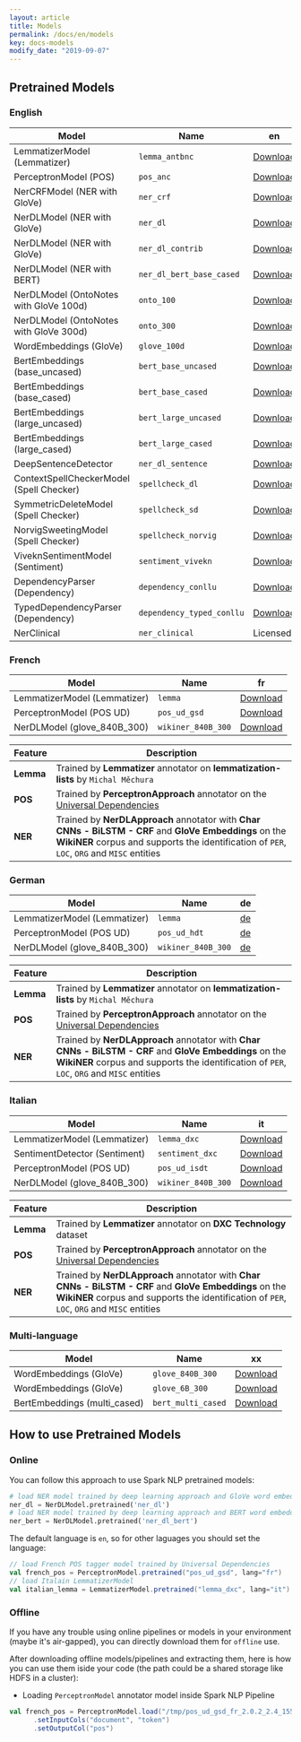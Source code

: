 ```yaml
---
layout: article
title: Models
permalink: /docs/en/models
key: docs-models
modify_date: "2019-09-07"
---
```


## Pretrained Models

### English

| Model                                  |   Name     |   en     |
|----------------------------------------|---------------|---------------|
|LemmatizerModel (Lemmatizer)            |  `lemma_antbnc`      | [Download](https://s3.amazonaws.com/auxdata.johnsnowlabs.com/public/models/lemma_antbnc_en_2.0.2_2.4_1556480454569.zip)
|PerceptronModel (POS)                   |   `pos_anc`     | [Download](https://s3.amazonaws.com/auxdata.johnsnowlabs.com/public/models/pos_anc_en_2.0.2_2.4_1556659930154.zip)
|NerCRFModel (NER with GloVe)            |    `ner_crf`    | [Download](https://s3.amazonaws.com/auxdata.johnsnowlabs.com/public/models/ner_crf_en_2.0.2_2.4_1556652790378.zip)
|NerDLModel (NER with GloVe)             |    `ner_dl`    | [Download](https://s3.amazonaws.com/auxdata.johnsnowlabs.com/public/models/ner_dl_en_2.0.2_2.4_1558802205173.zip)
|NerDLModel (NER with GloVe)             |    `ner_dl_contrib`    | [Download](https://s3.amazonaws.com/auxdata.johnsnowlabs.com/public/models/ner_dl_contrib_en_2.0.2_2.4_1556501490317.zip)
|NerDLModel (NER with BERT)| `ner_dl_bert_base_cased`|[Download](https://s3.amazonaws.com/auxdata.johnsnowlabs.com/public/models/ner_dl_bert_base_cased_en_2.2.0_2.4_1567854461249.zip)
|NerDLModel (OntoNotes with GloVe 100d)| `onto_100`|[Download](https://s3.amazonaws.com/auxdata.johnsnowlabs.com/public/models/onto_100_en_2.1.0_2.4_1564256329924.zip)
|NerDLModel (OntoNotes with GloVe 300d)| `onto_300`|[Download](https://s3.amazonaws.com/auxdata.johnsnowlabs.com/public/models/onto_300_en_2.1.0_2.4_1564256072129.zip)
|WordEmbeddings (GloVe) | `glove_100d` |[Download](https://s3.amazonaws.com/auxdata.johnsnowlabs.com/public/models/glove_100d_en_2.0.2_2.4_1556534397055.zip)
|BertEmbeddings (base_uncased) | `bert_base_uncased` | [Download](https://s3.amazonaws.com/auxdata.johnsnowlabs.com/public/models/bert_base_uncased_en_2.2.0_2.4_1566563714283.zip)
|BertEmbeddings (base_cased) | `bert_base_cased` | [Download](https://s3.amazonaws.com/auxdata.johnsnowlabs.com/public/models/bert_base_cased_en_2.2.0_2.4_1566563464918.zip)
|BertEmbeddings (large_uncased) | `bert_large_uncased` | [Download](https://s3.amazonaws.com/auxdata.johnsnowlabs.com/public/models/bert_large_uncased_en_2.2.0_2.4_1566565061818.zip)
|BertEmbeddings (large_cased) | `bert_large_cased` | [Download](https://s3.amazonaws.com/auxdata.johnsnowlabs.com/public/models/bert_large_cased_en_2.2.0_2.4_1566564057754.zip)
|DeepSentenceDetector| `ner_dl_sentence`|[Download](https://s3.amazonaws.com/auxdata.johnsnowlabs.com/public/models/ner_dl_sentence_en_2.0.2_2.4_1556666842347.zip)
|ContextSpellCheckerModel (Spell Checker)|   `spellcheck_dl`     | [Download](https://s3.amazonaws.com/auxdata.johnsnowlabs.com/public/models/spellcheck_dl_en_2.0.2_2.4_1556479898829.zip)
|SymmetricDeleteModel (Spell Checker)    |   `spellcheck_sd`     | [Download](https://s3.amazonaws.com/auxdata.johnsnowlabs.com/public/models/spellcheck_sd_en_2.0.2_2.4_1556604489934.zip)
|NorvigSweetingModel (Spell Checker)     |  `spellcheck_norvig`   | [Download](https://s3.amazonaws.com/auxdata.johnsnowlabs.com/public/models/spellcheck_norvig_en_2.0.2_2.4_1556605026653.zip)
|ViveknSentimentModel (Sentiment)        |    `sentiment_vivekn`    | [Download](https://s3.amazonaws.com/auxdata.johnsnowlabs.com/public/models/sentiment_vivekn_en_2.0.2_2.4_1556663184035.zip)
|DependencyParser (Dependency)        |    `dependency_conllu`    | [Download](https://s3.amazonaws.com/auxdata.johnsnowlabs.com/public/models/dependency_conllu_en_2.0.8_2.4_1561435004077.zip)
|TypedDependencyParser (Dependency)        |    `dependency_typed_conllu`    | [Download](https://s3.amazonaws.com/auxdata.johnsnowlabs.com/public/models/dependency_typed_conllu_en_2.0.8_2.4_1561473259215.zip)
|NerClinical        |`ner_clinical`|Licensed|

### French

| Model                         | Name         |   fr    |
|-------------------------------|--------------|---------------|
|LemmatizerModel (Lemmatizer)| `lemma`|[Download](https://s3.amazonaws.com/auxdata.johnsnowlabs.com/public/models/lemma_fr_2.0.2_2.4_1556531462843.zip)
|PerceptronModel (POS UD)       | `pos_ud_gsd` | [Download](https://s3.amazonaws.com/auxdata.johnsnowlabs.com/public/models/pos_ud_gsd_fr_2.0.2_2.4_1556531457346.zip)
|NerDLModel (glove_840B_300)| `wikiner_840B_300`|[Download](https://s3.amazonaws.com/auxdata.johnsnowlabs.com/public/models/wikiner_840B_300_fr_2.1.0_2.4_1563035043013.zip)

|Feature | Description|
|---|----|
|**Lemma**|Trained by **Lemmatizer** annotator on **lemmatization-lists** by `Michal Měchura`
|**POS**| Trained by **PerceptronApproach** annotator on the [Universal Dependencies](https://universaldependencies.org/treebanks/fr_gsd/index.html)
|**NER**|Trained by **NerDLApproach** annotator with **Char CNNs - BiLSTM - CRF** and **GloVe Embeddings** on the **WikiNER** corpus and supports the identification of `PER`, `LOC`, `ORG` and `MISC` entities

### German

| Model                         | Name         |   de    |
|-------------------------------|--------------|---------------|
|LemmatizerModel (Lemmatizer)    | `lemma`  | [de](https://s3.amazonaws.com/auxdata.johnsnowlabs.com/public/models/lemma_de_2.0.8_2.4_1561248996126.zip)
|PerceptronModel (POS UD)      |`pos_ud_hdt`| [de](https://s3.amazonaws.com/auxdata.johnsnowlabs.com/public/models/pos_ud_hdt_de_2.0.8_2.4_1561232528570.zip)
|NerDLModel (glove_840B_300)| `wikiner_840B_300`|[de](https://s3.amazonaws.com/auxdata.johnsnowlabs.com/public/models/wikiner_840B_300_de_2.1.0_2.4_1563035544700.zip)

|Feature | Description|
|---|----|
|**Lemma**|Trained by **Lemmatizer** annotator on **lemmatization-lists** by `Michal Měchura`
|**POS**| Trained by **PerceptronApproach** annotator on the [Universal Dependencies](https://universaldependencies.org/treebanks/de_hdt/index.html)
|**NER**|Trained by **NerDLApproach** annotator with **Char CNNs - BiLSTM - CRF** and **GloVe Embeddings** on the **WikiNER** corpus and supports the identification of `PER`, `LOC`, `ORG` and `MISC` entities

### Italian

| Model                            | Name      |   it    |
|----------------------------------|-----------|--------------|
|LemmatizerModel (Lemmatizer)      |`lemma_dxc`| [Download](https://s3.amazonaws.com/auxdata.johnsnowlabs.com/public/models/lemma_dxc_it_2.0.2_2.4_1556531469058.zip)
|SentimentDetector (Sentiment)     |  `sentiment_dxc`      | [Download](https://s3.amazonaws.com/auxdata.johnsnowlabs.com/public/models/sentiment_dxc_it_2.0.2_2.4_1556531477694.zip)
|PerceptronModel (POS UD)      |`pos_ud_isdt`| [Download](https://s3.amazonaws.com/auxdata.johnsnowlabs.com/public/models/pos_ud_isdt_it_2.0.8_2.4_1560168427464.zip)
|NerDLModel (glove_840B_300)| `wikiner_840B_300`|[Download](https://s3.amazonaws.com/auxdata.johnsnowlabs.com/public/models/wikiner_840B_300_it_2.1.0_2.4_1563095099139.zip)

|Feature | Description|
|---|----|
|**Lemma**|Trained by **Lemmatizer** annotator on **DXC Technology** dataset
|**POS**| Trained by **PerceptronApproach** annotator on the [Universal Dependencies](https://universaldependencies.org/treebanks/it_isdt/index.html)
|**NER**|Trained by **NerDLApproach** annotator with **Char CNNs - BiLSTM - CRF** and **GloVe Embeddings** on the **WikiNER** corpus and supports the identification of `PER`, `LOC`, `ORG` and `MISC` entities

### Multi-language

|Model                         | Name          |   xx    |
|-------------------------------|--------------|--------------|
|WordEmbeddings (GloVe) | `glove_840B_300` |[Download](https://s3.amazonaws.com/auxdata.johnsnowlabs.com/public/models/glove_840B_300_xx_2.0.2_2.4_1558645003344.zip)
|WordEmbeddings (GloVe) | `glove_6B_300` |[Download](https://s3.amazonaws.com/auxdata.johnsnowlabs.com/public/models/glove_6B_300_xx_2.0.2_2.4_1559059806004.zip)|
|BertEmbeddings (multi_cased)  | `bert_multi_cased` | [Download](https://s3.amazonaws.com/auxdata.johnsnowlabs.com/public/models/bert_multi_cased_xx_2.2.0_2.4_1566566059700.zip)

## How to use Pretrained Models

### Online

You can follow this approach to use Spark NLP pretrained models:

```python
# load NER model trained by deep learning approach and GloVe word embeddings
ner_dl = NerDLModel.pretrained('ner_dl')
# load NER model trained by deep learning approach and BERT word embeddings
ner_bert = NerDLModel.pretrained('ner_dl_bert')
```

The default language is `en`, so for other laguages you should set the language:

```scala
// load French POS tagger model trained by Universal Dependencies
val french_pos = PerceptronModel.pretrained("pos_ud_gsd", lang="fr")
// load Italain LemmatizerModel
val italian_lemma = LemmatizerModel.pretrained("lemma_dxc", lang="it")
````

### Offline

If you have any trouble using online pipelines or models in your environment (maybe it's air-gapped), you can directly download them for `offline` use.

After downloading offline models/pipelines and extracting them, here is how you can use them iside your code (the path could be a shared storage like HDFS in a cluster):

* Loading `PerceptronModel` annotator model inside Spark NLP Pipeline

```scala
val french_pos = PerceptronModel.load("/tmp/pos_ud_gsd_fr_2.0.2_2.4_1556531457346/")
      .setInputCols("document", "token")
      .setOutputCol("pos")
```
